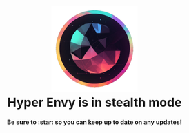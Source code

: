 
<h1 align="center">
  <a name="logo" href="https://github.com/HyperEnvy"><img src="https://raw.githubusercontent.com/HyperEnvy/.github/master/hyperenvy.png" alt="Hyper Envy" width="200"></a>
  <br>
Hyper Envy is in stealth mode
</h1>
<h4 align="center">Be sure to :star: so you can keep up to date on any updates!</h4>
<div align="center">